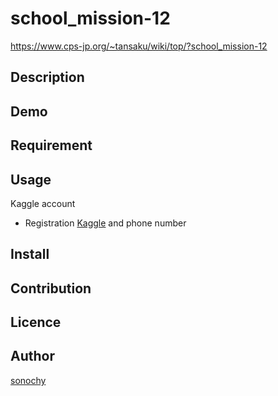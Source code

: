 

school_mission-12
====

https://www.cps-jp.org/~tansaku/wiki/top/?school_mission-12

## Description

## Demo

## Requirement

## Usage

Kaggle account
- Registration [Kaggle](https://www.kaggle.com/) and phone number

## Install

## Contribution

## Licence


## Author

[sonochy](https://github.com/sonochy)
